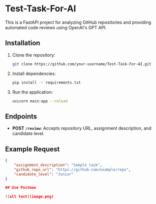 # Test-Task-For-AI
This is a FastAPI project for analyzing GitHub repositories and providing automated code reviews using OpenAI's GPT API.

## Installation
1. Clone the repository:
   ```bash
   git clone https://github.com/your-username/Test-Task-For-AI.git
   ```
2. Install dependencies:
   ```bash
   pip install -r requirements.txt
   ```
3. Run the application:
   ```bash
   uvicorn main:app --reload
   ```

## Endpoints
- **POST `/review`**: Accepts repository URL, assignment description, and candidate level.

## Example Request
```json
{
    "assignment_description": "Sample task",
    "github_repo_url": "https://github.com/example/repo",
    "candidate_level": "Junior"
}

## Use Postman

![alt text](image.png)
